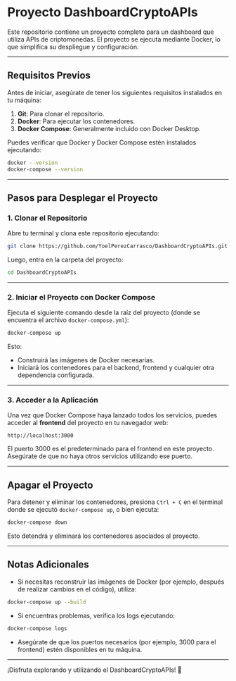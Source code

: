 
# Proyecto DashboardCryptoAPIs

Este repositorio contiene un proyecto completo para un dashboard que utiliza APIs de criptomonedas. El proyecto se ejecuta mediante Docker, lo que simplifica su despliegue y configuración.

---

## **Requisitos Previos**

Antes de iniciar, asegúrate de tener los siguientes requisitos instalados en tu máquina:

1. **Git**: Para clonar el repositorio.
2. **Docker**: Para ejecutar los contenedores.
3. **Docker Compose**: Generalmente incluido con Docker Desktop.

Puedes verificar que Docker y Docker Compose estén instalados ejecutando:

```bash
docker --version
docker-compose --version
```

---

## **Pasos para Desplegar el Proyecto**

### 1. Clonar el Repositorio

Abre tu terminal y clona este repositorio ejecutando:

```bash
git clone https://github.com/YoelPerezCarrasco/DashboardCryptoAPIs.git
```

Luego, entra en la carpeta del proyecto:

```bash
cd DashboardCryptoAPIs
```

---

### 2. Iniciar el Proyecto con Docker Compose

Ejecuta el siguiente comando desde la raíz del proyecto (donde se encuentra el archivo `docker-compose.yml`):

```bash
docker-compose up
```

Esto:
- Construirá las imágenes de Docker necesarias.
- Iniciará los contenedores para el backend, frontend y cualquier otra dependencia configurada.

---

### 3. Acceder a la Aplicación

Una vez que Docker Compose haya lanzado todos los servicios, puedes acceder al **frontend** del proyecto en tu navegador web:

```text
http://localhost:3000
```

El puerto 3000 es el predeterminado para el frontend en este proyecto. Asegúrate de que no haya otros servicios utilizando ese puerto.

---

## **Apagar el Proyecto**

Para detener y eliminar los contenedores, presiona `Ctrl + C` en el terminal donde se ejecutó `docker-compose up`, o bien ejecuta:

```bash
docker-compose down
```

Esto detendrá y eliminará los contenedores asociados al proyecto.

---

## **Notas Adicionales**

- Si necesitas reconstruir las imágenes de Docker (por ejemplo, después de realizar cambios en el código), utiliza:

```bash
docker-compose up --build
```

- Si encuentras problemas, verifica los logs ejecutando:

```bash
docker-compose logs
```

- Asegúrate de que los puertos necesarios (por ejemplo, 3000 para el frontend) estén disponibles en tu máquina.

---

¡Disfruta explorando y utilizando el DashboardCryptoAPIs! 🚀

